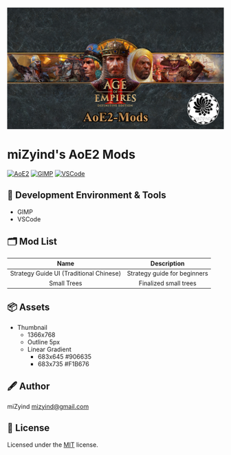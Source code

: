 ﻿![LOGO](https://github.com/miZyind/AoE2-Mods/blob/master/assets/logo.jpg)

# miZyind's AoE2 Mods

[![AoE2](https://img.shields.io/badge/AoE2-000?style=for-the-badge&logo=steam)](https://store.steampowered.com/app/813780)
[![GIMP](https://img.shields.io/badge/GIMP-5C5543?style=for-the-badge&logo=gimp)](https://www.gimp.org)
[![VSCode](https://img.shields.io/badge/VSCode-007ACC?style=for-the-badge&logo=visualstudiocode)](https://code.visualstudio.com)

## 💠 Development Environment & Tools

- GIMP
- VSCode

## 🗂️ Mod List

|                  Name                   |         Description          |
| :-------------------------------------: | :--------------------------: |
| Strategy Guide UI (Traditional Chinese) | Strategy guide for beginners |
|               Small Trees               |    Finalized small trees     |

## 📦 Assets

- Thumbnail
  - 1366x768
  - Outline 5px
  - Linear Gradient
    - 683x645 #906635
    - 683x735 #F1B676

## 🖋 Author

miZyind <mizyind@gmail.com>

## 📇 License

Licensed under the [MIT](LICENSE) license.
